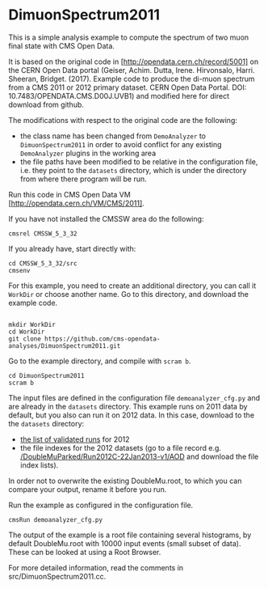 # DimuonSpectrum2011

This is a simple analysis example to compute the spectrum of two muon final state with CMS Open Data.

It is based on the original code in [http://opendata.cern.ch/record/5001] on the CERN Open Data portal (Geiser, Achim. Dutta, Irene. Hirvonsalo, Harri. Sheeran, Bridget. (2017). Example code to produce the di-muon spectrum from a CMS 2011 or 2012 primary dataset. CERN Open Data Portal. DOI: 10.7483/OPENDATA.CMS.D00J.UVB1) and modified here for direct download from github. 

The modifications with respect to the original code are the following: 
- the class name has been changed from `DemoAnalyzer` to `DimuonSpectrum2011` in order to avoid conflict for any existing `DemoAnalyzer` plugins in the working area
- the file paths have been modified to be relative in the configuration file, i.e. they point to the `datasets` directory, which is under the directory from where there program will be run.

Run this code in CMS Open Data VM [http://opendata.cern.ch/VM/CMS/2011].

If you have not installed the CMSSW area do the following:
```
cmsrel CMSSW_5_3_32
```
If you already have, start directly with:

```
cd CMSSW_5_3_32/src
cmsenv
```
For this example, you need to create an additional directory, you can call it `WorkDir` or choose another name.
Go to this directory, and download the example code.

```

mkdir WorkDir
cd WorkDir
git clone https://github.com/cms-opendata-analyses/DimuonSpectrum2011.git

```
Go to the example directory, and compile with `scram b`. 

```
cd DimuonSpectrum2011
scram b
```

The input files are defined in the configuration file `demoanalyzer_cfg.py` and are already in the `datasets` directory. This example runs on 2011 data by default, but you also can run it on 2012 data. In this case, download to the the `datasets` directory:
- [the list of validated runs](http://opendata.cern.ch/record/1002) for 2012
- the file indexes for the 2012 datasets (go to a file record e.g. [/DoubleMuParked/Run2012C-22Jan2013-v1/AOD](http://opendata.cern.ch/record/6030) and download the file index lists).

In order not to overwrite the existing DoubleMu.root, to which you can compare your output, rename it before you run.

Run the example as configured in the configuration file. 

```
cmsRun demoanalyzer_cfg.py
```
The output of the example is a root file containing several histograms, by default DoubleMu.root with 10000 input events (small subset of data). These can be looked at using a Root Browser.

For more detailed information, read the comments in src/DimuonSpectrum2011.cc.

